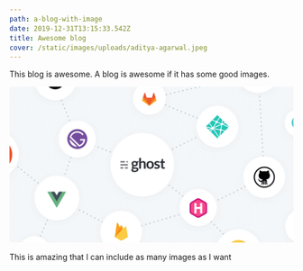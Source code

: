 ```yaml
---
path: a-blog-with-image
date: 2019-12-31T13:15:33.542Z
title: Awesome blog
cover: /static/images/uploads/aditya-agarwal.jpeg
---
```

This blog is awesome. A blog is awesome if it has some good images.

![Ghost with Gatsby](/static/images/uploads/ghost.png "Image that shows ghost with gatsby")

This is amazing that I can include as many images as I want
